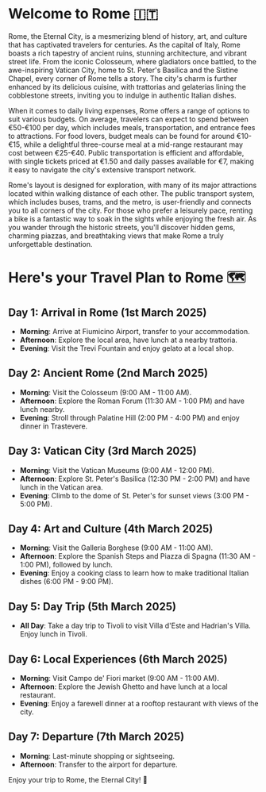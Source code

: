 # Welcome to Rome 🇮🇹

Rome, the Eternal City, is a mesmerizing blend of history, art, and culture that has captivated travelers for centuries. As the capital of Italy, Rome boasts a rich tapestry of ancient ruins, stunning architecture, and vibrant street life. From the iconic Colosseum, where gladiators once battled, to the awe-inspiring Vatican City, home to St. Peter's Basilica and the Sistine Chapel, every corner of Rome tells a story. The city's charm is further enhanced by its delicious cuisine, with trattorias and gelaterias lining the cobblestone streets, inviting you to indulge in authentic Italian dishes.

When it comes to daily living expenses, Rome offers a range of options to suit various budgets. On average, travelers can expect to spend between €50-€100 per day, which includes meals, transportation, and entrance fees to attractions. For food lovers, budget meals can be found for around €10-€15, while a delightful three-course meal at a mid-range restaurant may cost between €25-€40. Public transportation is efficient and affordable, with single tickets priced at €1.50 and daily passes available for €7, making it easy to navigate the city's extensive transport network.

Rome's layout is designed for exploration, with many of its major attractions located within walking distance of each other. The public transport system, which includes buses, trams, and the metro, is user-friendly and connects you to all corners of the city. For those who prefer a leisurely pace, renting a bike is a fantastic way to soak in the sights while enjoying the fresh air. As you wander through the historic streets, you'll discover hidden gems, charming piazzas, and breathtaking views that make Rome a truly unforgettable destination.

# Here's your Travel Plan to Rome 🗺️

## Day 1: Arrival in Rome (1st March 2025)
- **Morning**: Arrive at Fiumicino Airport, transfer to your accommodation.
- **Afternoon**: Explore the local area, have lunch at a nearby trattoria.
- **Evening**: Visit the Trevi Fountain and enjoy gelato at a local shop.

## Day 2: Ancient Rome (2nd March 2025)
- **Morning**: Visit the Colosseum (9:00 AM - 11:00 AM).
- **Afternoon**: Explore the Roman Forum (11:30 AM - 1:00 PM) and have lunch nearby.
- **Evening**: Stroll through Palatine Hill (2:00 PM - 4:00 PM) and enjoy dinner in Trastevere.

## Day 3: Vatican City (3rd March 2025)
- **Morning**: Visit the Vatican Museums (9:00 AM - 12:00 PM).
- **Afternoon**: Explore St. Peter's Basilica (12:30 PM - 2:00 PM) and have lunch in the Vatican area.
- **Evening**: Climb to the dome of St. Peter's for sunset views (3:00 PM - 5:00 PM).

## Day 4: Art and Culture (4th March 2025)
- **Morning**: Visit the Galleria Borghese (9:00 AM - 11:00 AM).
- **Afternoon**: Explore the Spanish Steps and Piazza di Spagna (11:30 AM - 1:00 PM), followed by lunch.
- **Evening**: Enjoy a cooking class to learn how to make traditional Italian dishes (6:00 PM - 9:00 PM).

## Day 5: Day Trip (5th March 2025)
- **All Day**: Take a day trip to Tivoli to visit Villa d'Este and Hadrian's Villa. Enjoy lunch in Tivoli.

## Day 6: Local Experiences (6th March 2025)
- **Morning**: Visit Campo de' Fiori market (9:00 AM - 11:00 AM).
- **Afternoon**: Explore the Jewish Ghetto and have lunch at a local restaurant.
- **Evening**: Enjoy a farewell dinner at a rooftop restaurant with views of the city.

## Day 7: Departure (7th March 2025)
- **Morning**: Last-minute shopping or sightseeing.
- **Afternoon**: Transfer to the airport for departure.

Enjoy your trip to Rome, the Eternal City! 🌟
```